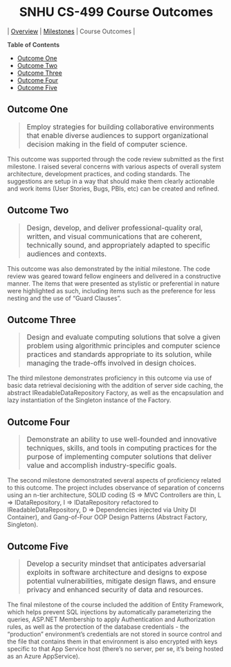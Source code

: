<style>
	section#downloads {
		display: none;
	}

	.inner {
		width:  50%;
	}

	.inner > header, h1 {
		text-align: center;
	}

	p.embed-wrapper {
		text-align: center;
	}

	ol > li > ol {
		margin-left: 20px;
	}

	p {
		color: #484848;
	}

	blockquote {
		font-size: 1rem;
		border-color: #dadada;
	}

	h1 + table {
		margin-top:  1rem;
		margin-bottom: 1rem;
	}

	h1 + table td {
		border: none;
		text-align: center;
		width: 33%;
	}

	p > em; p > img {
		text-align: center;
		display: block;
		margin: auto;
	}

	footer {
		background-position-x: center;
		text-align: center;
	}
</style>



# SNHU CS-499 Course Outcomes

| [Overview](/CS-499) | [Milestones](/CS-499/Milestones) | Course Outcomes |

**Table of Contents**

- [Outcome One](#outcome-one)
- [Outcome Two](#outcome-two)
- [Outcome Three](#outcome-three)
- [Outcome Four](#outcome-four)
- [Outcome Five](#outcome-five)


## Outcome One

>Employ strategies for building collaborative environments that enable diverse audiences to support organizational decision making in the field of computer science.

This outcome was supported through the code review submitted as the first milestone. I raised several concerns with various aspects of overall system architecture, development practices, and coding standards. The suggestions are setup in a way that should make them clearly actionable and work items (User Stories, Bugs, PBIs, etc) can be created and refined.


## Outcome Two

> Design, develop, and deliver professional-quality oral, written, and visual communications that are coherent, technically sound, and appropriately adapted to specific audiences and contexts.

This outcome was also demonstrated by the initial milestone. The code review was geared toward fellow engineers and delivered in a constructive manner. The items that were presented as stylistic or preferential in nature were highlighted as such, including items such as the preference for less nesting and the use of “Guard Clauses”.


## Outcome Three

> Design and evaluate computing solutions that solve a given problem using algorithmic principles and computer science practices and standards appropriate to its solution, while managing the trade-offs involved in design choices.

The third milestone demonstrates proficiency in this outcome via use of basic data retrieval decisioning with the addition of server side caching, the abstract IReadableDataRepository Factory, as well as the encapsulation and lazy instantiation of the Singleton instance of the Factory.


## Outcome Four

> Demonstrate an ability to use well-founded and innovative techniques, skills, and tools in computing practices for the purpose of implementing computer solutions that deliver value and accomplish industry-specific goals.

The second milestone demonstrated several aspects of proficiency related to this outcome. The project includes observance of separation of concerns using an n-tier architecture, SOLID coding (S => MVC Controllers are thin, L =>  IDataRepository, I => IDataRepository refactored to IReadableDataRepository, D => Dependencies injected via Unity DI Container), and Gang-of-Four OOP Design Patterns (Abstract Factory, Singleton). 


## Outcome Five

> Develop a security mindset that anticipates adversarial exploits in software architecture and designs to expose potential vulnerabilities, mitigate design flaws, and ensure privacy and enhanced security of data and resources.

The final milestone of the course included the addition of Entity Framework, which helps prevent SQL injections by automatically parameterizing the queries, ASP.NET Membership to apply Authentication and Authorization rules, as well as the protection of the database credentials - the “production” environment’s credentials are not stored in source control and the file that contains them in that environment is also encrypted with keys specific to that App Service host (there’s no server, per se, it’s being hosted as an Azure AppService).